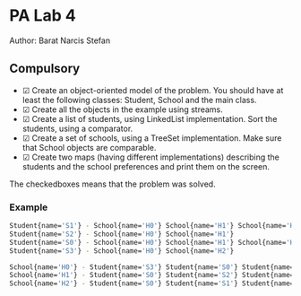 # PA Lab 4

Author: Barat Narcis Stefan

## Compulsory
- &#9745; Create an object-oriented model of the problem. You should have at least the following classes: Student, School and the main class.
- &#9745; Create all the objects in the example using streams.
- &#9745; Create a list of students, using LinkedList implementation. Sort the students, using a comparator.
- &#9745; Create a set of schools, using a TreeSet implementation. Make sure that School objects are comparable.
- &#9745; Create two maps (having different implementations) describing the students and the school preferences and print them on the screen.

The checkedboxes means that the problem was solved.

### Example
```bash
Student{name='S1'} - School{name='H0'} School{name='H1'} School{name='H2'} 
Student{name='S2'} - School{name='H0'} School{name='H1'} 
Student{name='S0'} - School{name='H0'} School{name='H1'} School{name='H2'} 
Student{name='S3'} - School{name='H0'} School{name='H2'} 

School{name='H0'} - Student{name='S3'} Student{name='S0'} Student{name='S1'} Student{name='S2'} 
School{name='H1'} - Student{name='S0'} Student{name='S2'} Student{name='S1'} 
School{name='H2'} - Student{name='S0'} Student{name='S1'} Student{name='S3'} 
```